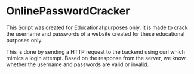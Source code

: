 # OnlinePasswordCracker
This Script was created for Educational purposes only. It is made to crack the username and passwords of a website created for these educational purposes only.

This is done by sending a HTTP request to the backend using curl which mimics a login attempt. Based on the response from the server, we know whether the username and passwords are valid or invalid.
